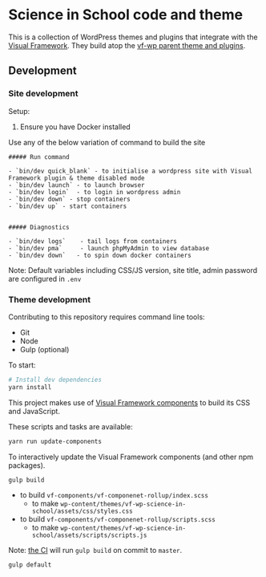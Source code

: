 # Science in School code and theme

This is a collection of WordPress themes and plugins that integrate with the [Visual Framework](https://stable.visual-framework.dev/). They build atop the [vf-wp parent theme and plugins](github.com/visual-framework/vf-wp/).

## Development

### Site development

Setup: 

1. Ensure you have Docker installed

Use any of the below variation of command to build the site

    ##### Run command

    - `bin/dev quick_blank` - to initialise a wordpress site with Visual Framework plugin & theme disabled mode
    - `bin/dev launch` - to launch browser
    - `bin/dev login`  - to login in wordpress admin
    - `bin/dev down` - stop containers
    - `bin/dev up` - start containers
    

    ##### Diagnostics

    - `bin/dev logs`    - tail logs from containers
    - `bin/dev pma`     - launch phpMyAdmin to view database
    - `bin/dev down`   - to spin down docker containers

Note: Default variables including CSS/JS version, site title, admin password are configured in `.env`

### Theme development


Contributing to this repository requires command line tools:

* Git
* Node
* Gulp (optional)

To start:

```bash
# Install dev dependencies
yarn install
```

This project makes use of [Visual Framework components](https://visual-framework.github.io/vf-welcome) to build its CSS and JavaScript.

These scripts and tasks are available:

```sh
yarn run update-components
```

To interactively update the Visual Framework components (and other npm packages).

```sh
gulp build
```

* to build `vf-components/vf-componenet-rollup/index.scss`
  - to make `wp-content/themes/vf-wp-science-in-school/assets/css/styles.css`
* to build `vf-components/vf-componenet-rollup/scripts.scss`
  - to make `wp-content/themes/vf-wp-science-in-school/assets/scripts/scripts.js`

Note: [the CI](https://github.com/embl-communications/science-in-school/blob/master/.github/workflows/build.js.yml) will run `gulp build` on commit to `master`.

```sh
gulp default
```
